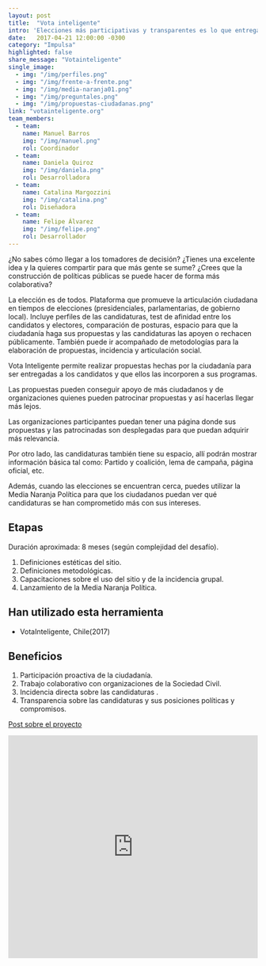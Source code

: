 ```yaml
---
layout: post
title:  "Vota inteligente"
intro: 'Elecciones más participativas y transparentes es lo que entrega esta herramienta digital de vanguardia.'
date:   2017-04-21 12:00:00 -0300
category: "Impulsa"
highlighted: false
share_message: "Votainteligente"
single_image:
  - img: "/img/perfiles.png"
  - img: "/img/frente-a-frente.png"
  - img: "/img/media-naranja01.png"
  - img: "/img/preguntales.png"
  - img: "/img/propuestas-ciudadanas.png"
link: "votainteligente.org"
team_members:
  - team:
    name: Manuel Barros
    img: "/img/manuel.png"
    rol: Coordinador
  - team:
    name: Daniela Quiroz
    img: "/img/daniela.png"
    rol: Desarrolladora
  - team:
    name: Catalina Margozzini
    img: "/img/catalina.png"
    rol: Diseñadora
  - team:
    name: Felipe Álvarez
    img: "/img/felipe.png"
    rol: Desarrollador
---
```

¿No sabes cómo llegar a los tomadores de decisión? ¿Tienes una excelente idea y la quieres compartir para que más gente se sume? ¿Crees que la construcción de políticas públicas se puede hacer de forma más colaborativa?

La elección es de todos. Plataforma que promueve la articulación ciudadana en tiempos de elecciones (presidenciales, parlamentarias, de gobierno local). Incluye perfiles de las candidaturas, test de afinidad entre los candidatos y electores, comparación de posturas, espacio para que la ciudadanía haga sus propuestas y las candidaturas las apoyen o rechacen públicamente. También puede ir acompañado de metodologías para la elaboración de propuestas, incidencia y articulación social.

Vota Inteligente permite realizar propuestas hechas por la ciudadanía para ser entregadas a los candidatos y que ellos las incorporen a sus programas.

Las propuestas pueden conseguir apoyo de más ciudadanos y de organizaciones quienes pueden patrocinar propuestas y así hacerlas llegar más lejos.

Las organizaciones participantes puedan tener una página donde sus propuestas y las patrocinadas son desplegadas para que puedan adquirir más relevancia.

Por otro lado, las candidaturas también tiene su espacio, allí podrán mostrar información básica tal como: Partido y coalición, lema de campaña, página oficial, etc.

Además, cuando las elecciones se encuentran cerca, puedes utilizar la Media Naranja Política para que los ciudadanos puedan ver qué candidaturas se han comprometido más con sus intereses.

## Etapas
Duración aproximada: 8 meses (según complejidad del desafío).
1. Definiciones estéticas del sitio.
2. Definiciones metodológicas.
3. Capacitaciones sobre el uso del sitio y de la incidencia grupal.
4. Lanzamiento de la Media Naranja Política.

## Han utilizado esta herramienta
- VotaInteligente, Chile(2017)

## Beneficios
1. Participación proactiva de la ciudadanía.
2. Trabajo colaborativo con organizaciones de la Sociedad Civil.
3. Incidencia directa sobre las candidaturas .
4. Transparencia sobre las candidaturas y sus posiciones políticas y compromisos.

[Post sobre el proyecto](https://blogs.iadb.org/abierto-al-publico/2018/01/18/vota-inteligente-plataforma-participativa-abre-proceso-electoral/,)

<iframe width="100%" height="450" src="https://www.youtube.com/embed/gPRqUpawUFo?rel=0&amp;showinfo=0" frameborder="0" allow="autoplay; encrypted-media" allowfullscreen></iframe>
